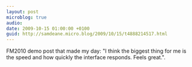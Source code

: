 ```yaml
---
layout: post
microblog: true
audio: 
date: 2009-10-15 01:00:00 +0100
guid: http://samdeane.micro.blog/2009/10/15/t4888214517.html
---
```

FM2010 demo post that made my day: "I think the biggest thing for me is the speed and how quickly the interface responds. Feels great.".
